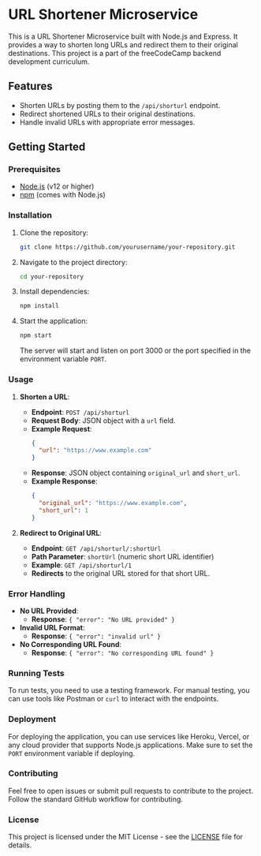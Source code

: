 # URL Shortener Microservice

This is a URL Shortener Microservice built with Node.js and Express. It provides a way to shorten long URLs and redirect them to their original destinations. This project is a part of the freeCodeCamp backend development curriculum.

## Features

- Shorten URLs by posting them to the `/api/shorturl` endpoint.
- Redirect shortened URLs to their original destinations.
- Handle invalid URLs with appropriate error messages.

## Getting Started

### Prerequisites

- [Node.js](https://nodejs.org/) (v12 or higher)
- [npm](https://www.npmjs.com/) (comes with Node.js)

### Installation

1. Clone the repository:

    ```bash
    git clone https://github.com/yourusername/your-repository.git
    ```

2. Navigate to the project directory:

    ```bash
    cd your-repository
    ```

3. Install dependencies:

    ```bash
    npm install
    ```

4. Start the application:

    ```bash
    npm start
    ```

    The server will start and listen on port 3000 or the port specified in the environment variable `PORT`.

### Usage

1. **Shorten a URL**:

    - **Endpoint**: `POST /api/shorturl`
    - **Request Body**: JSON object with a `url` field.
    - **Example Request**:
      ```json
      {
        "url": "https://www.example.com"
      }
      ```
    - **Response**: JSON object containing `original_url` and `short_url`.
    - **Example Response**:
      ```json
      {
        "original_url": "https://www.example.com",
        "short_url": 1
      }
      ```

2. **Redirect to Original URL**:

    - **Endpoint**: `GET /api/shorturl/:shortUrl`
    - **Path Parameter**: `shortUrl` (numeric short URL identifier)
    - **Example**: `GET /api/shorturl/1`
    - **Redirects** to the original URL stored for that short URL.

### Error Handling

- **No URL Provided**:
  - **Response**: `{ "error": "No URL provided" }`
- **Invalid URL Format**:
  - **Response**: `{ "error": "invalid url" }`
- **No Corresponding URL Found**:
  - **Response**: `{ "error": "No corresponding URL found" }`

### Running Tests

To run tests, you need to use a testing framework. For manual testing, you can use tools like Postman or `curl` to interact with the endpoints.

### Deployment

For deploying the application, you can use services like Heroku, Vercel, or any cloud provider that supports Node.js applications. Make sure to set the `PORT` environment variable if deploying.

### Contributing

Feel free to open issues or submit pull requests to contribute to the project. Follow the standard GitHub workflow for contributing.

### License

This project is licensed under the MIT License - see the [LICENSE](LICENSE) file for details.
